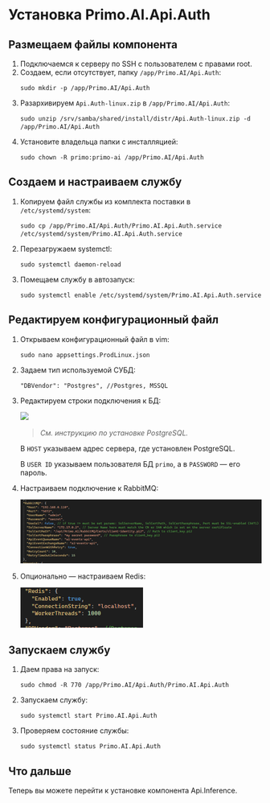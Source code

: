 # Установка Primo.AI.Api.Auth


## Размещаем файлы компонента

1. Подключаемся к серверу по SSH с пользователем с правами root. 
1. Создаем, если отсутствует, папку `/app/Primo.AI/Api.Auth`:
   ```
   sudo mkdir -p /app/Primo.AI/Api.Auth
   ```
1. Разархивируем `Api.Auth-linux.zip` в `/app/Primo.AI/Api.Auth`:	
   ```
   sudo unzip /srv/samba/shared/install/distr/Api.Auth-linux.zip -d /app/Primo.AI/Api.Auth
   ```
1. Установите владельца папки с инсталляцией:
   ```
   sudo chown -R primo:primo-ai /app/Primo.AI/Api.Auth
   ```

## Создаем и настраиваем службу
	 
1. Копируем файл службы из комплекта поставки в `/etc/systemd/system`:
   ```
   sudo cp /app/Primo.AI/Api.Auth/Primo.AI.Api.Auth.service /etc/systemd/system/Primo.AI.Api.Auth.service
   ```
1. Перезагружаем systemctl:
   ```
   sudo systemctl daemon-reload	
   ```
1. Помещаем службу в автозапуск:	
   ```
   sudo systemctl enable /etc/systemd/system/Primo.AI.Api.Auth.service
   ```
	

## Редактируем конфигурационный файл

1. Открываем конфигурационный файл в vim:
   ```
   sudo nano appsettings.ProdLinux.json
   ```
1. Задаем тип используемой СУБД:
    ```
    "DBVendor": "Postgres", //Postgres, MSSQL
    ```
 1. Редактируем строки подключения к БД:

    ![](<../../../../,,/.gitbook/assets1/primo-ai/install/auth/auth-1.png>)
   
    > *Cм. инструкцию по установке PostgreSQL.*

    В `HOST` указываем адрес сервера, где установлен PostgreSQL.	

    В `USER ID` указываем пользователя БД `primo`, а в `PASSWORD` — его пароль.

1. Настраиваем подключение к RabbitMQ:

   ![](<../../../../../.gitbook/assets1/primo-ai/install/auth/auth-2.png>)

1. Опционально — настраиваем Redis:
 
   ![](<../../../../../.gitbook/assets1/primo-ai/install/auth/auth-3.png>)


## Запускаем службу

1. Даем права на запуск:

   ```
   sudo chmod -R 770 /app/Primo.AI/Api.Auth/Primo.AI.Api.Auth
   ```
1. Запускаем службу:
   ```
   sudo systemctl start Primo.AI.Api.Auth
   ```
1. Проверяем состояние службы:
   ```
   sudo systemctl status Primo.AI.Api.Auth
   ```

## Что дальше

Теперь вы можете перейти к установке компонента Api.Inference.
